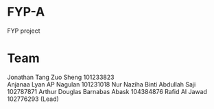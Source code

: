 # FYP-A
FYP project

# Team
Jonathan Tang Zuo Sheng  101233823  
Anjanaa Lyan AP Nagulan  101231018
Nur Naziha Binti Abdullah Saji  102787871
Arthur Douglas Barnabas Abask  104384876
Rafid Al Jawad   102776293 (Lead)
